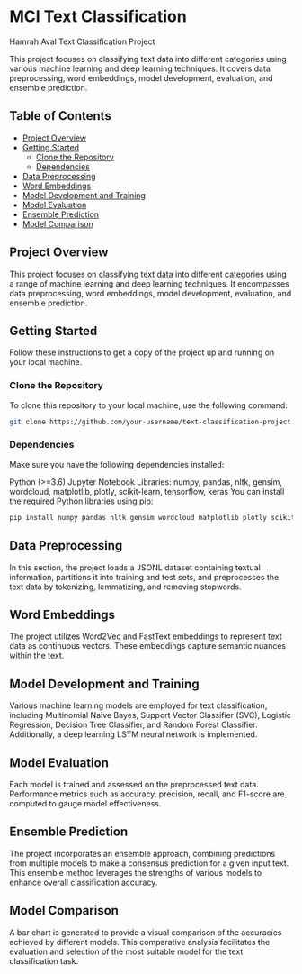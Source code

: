 # MCI Text Classification
Hamrah Aval Text Classification Project

This project focuses on classifying text data into different categories using various machine learning and deep learning techniques. It covers data preprocessing, word embeddings, model development, evaluation, and ensemble prediction.

## Table of Contents

- [Project Overview](#project-overview)
- [Getting Started](#getting-started)
  - [Clone the Repository](#clone-the-repository)
  - [Dependencies](#dependencies)
- [Data Preprocessing](#data-preprocessing)
- [Word Embeddings](#word-embeddings)
- [Model Development and Training](#model-development-and-training)
- [Model Evaluation](#model-evaluation)
- [Ensemble Prediction](#ensemble-prediction)
- [Model Comparison](#model-comparison)

## Project Overview

This project focuses on classifying text data into different categories using a range of machine learning and deep learning techniques. It encompasses data preprocessing, word embeddings, model development, evaluation, and ensemble prediction.

## Getting Started

Follow these instructions to get a copy of the project up and running on your local machine.

### Clone the Repository

To clone this repository to your local machine, use the following command:

```bash
git clone https://github.com/your-username/text-classification-project.git
```
### Dependencies

Make sure you have the following dependencies installed:

Python (>=3.6)
Jupyter Notebook
Libraries: numpy, pandas, nltk, gensim, wordcloud, matplotlib, plotly, scikit-learn, tensorflow, keras
You can install the required Python libraries using pip:
```bash
pip install numpy pandas nltk gensim wordcloud matplotlib plotly scikit-learn tensorflow keras
```
## Data Preprocessing

In this section, the project loads a JSONL dataset containing textual information, partitions it into training and test sets, and preprocesses the text data by tokenizing, lemmatizing, and removing stopwords.

## Word Embeddings

The project utilizes Word2Vec and FastText embeddings to represent text data as continuous vectors. These embeddings capture semantic nuances within the text.

## Model Development and Training

Various machine learning models are employed for text classification, including Multinomial Naive Bayes, Support Vector Classifier (SVC), Logistic Regression, Decision Tree Classifier, and Random Forest Classifier. Additionally, a deep learning LSTM neural network is implemented.

## Model Evaluation

Each model is trained and assessed on the preprocessed text data. Performance metrics such as accuracy, precision, recall, and F1-score are computed to gauge model effectiveness.

## Ensemble Prediction

The project incorporates an ensemble approach, combining predictions from multiple models to make a consensus prediction for a given input text. This ensemble method leverages the strengths of various models to enhance overall classification accuracy.

## Model Comparison

A bar chart is generated to provide a visual comparison of the accuracies achieved by different models. This comparative analysis facilitates the evaluation and selection of the most suitable model for the text classification task.


